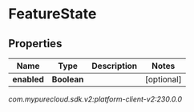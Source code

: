 # FeatureState


## Properties

| Name | Type | Description | Notes |
| ------------ | ------------- | ------------- | ------------- |
| **enabled** | **Boolean** |  |  [optional] |




_com.mypurecloud.sdk.v2:platform-client-v2:230.0.0_
